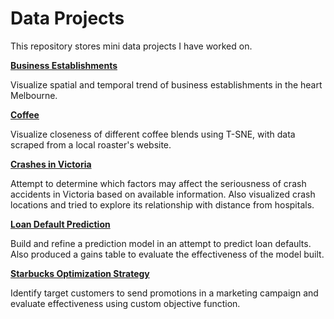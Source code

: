 # Data Projects

This repository stores mini data projects I have worked on.

**[Business Establishments](https://nbviewer.org/github/whchan05/data-projects/blob/main/biz%20est/biz%20est.ipynb)**

Visualize spatial and temporal trend of business establishments in the heart Melbourne.

****[Coffee](https://nbviewer.org/github/whchan05/data-projects/blob/c48a7fda8180c6a7d34e78dbccd4f3433f263939/coffee/coffee.ipynb)****

Visualize closeness of different coffee blends using T-SNE, with data scraped from a local roaster's website.

****[Crashes in Victoria](https://nbviewer.org/github/whchan05/data-projects/blob/b5299eacd905b0cb54452c275724bfc2ecb5a550/vic%20crash/vic%20crash.ipynb)****

Attempt to determine which factors may affect the seriousness of crash accidents in Victoria based on available information. Also visualized crash locations and tried to explore its relationship with distance from hospitals.

****[Loan Default Prediction](https://nbviewer.org/github/whchan05/data-projects/blob/367dfbfd174c7b0b1a87400fd78e3878870a1999/loan%20default%20prediction/Loan%20Default%20Prediction%20Kaggle.ipynb)****

Build and refine a prediction model in an attempt to predict loan defaults. Also produced a gains table to evaluate the effectiveness of the model built.

****[Starbucks Optimization Strategy](https://nbviewer.org/github/whchan05/data-projects/blob/main/starbucks/starbucks.ipynb)****

Identify target customers to send promotions in a marketing campaign and evaluate effectiveness using custom objective function.
